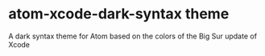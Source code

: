 # atom-xcode-dark-syntax theme

A dark syntax theme for Atom based on the colors of the Big Sur update of Xcode
